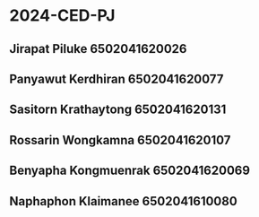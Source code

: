 ﻿# 2024-CED-PJ
## Jirapat Piluke 6502041620026
## Panyawut Kerdhiran 6502041620077
## Sasitorn Krathaytong 6502041620131
## Rossarin Wongkamna 6502041620107
## Benyapha Kongmuenrak 6502041620069
## Naphaphon Klaimanee 6502041610080
